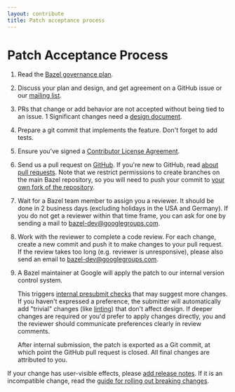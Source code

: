 ```yaml
---
layout: contribute
title: Patch acceptance process
---
```


# Patch Acceptance Process

1. Read the [Bazel governance plan](/governance.html).
1. Discuss your plan and design, and get agreement on a GitHub issue or our
   [mailing list](https://groups.google.com/forum/#!forum/bazel-dev).
1. PRs that change or add behavior are not accepted without being tied to an
   issue.
1  Significant changes need a [design document](/designs/index.html).
1. Prepare a git commit that implements the feature. Don't forget to add tests.
1. Ensure you've signed a [Contributor License
   Agreement](https://cla.developers.google.com).
1. Send us a pull request on
   [GitHub](https://github.com/bazelbuild/bazel/pulls). If you're new to GitHub,
   read [about pull
   requests](https://help.github.com/articles/about-pull-requests/). Note that
   we restrict permissions to create branches on the main Bazel repository, so
   you will need to push your commit to [your own fork of the
   repository](https://help.github.com/articles/working-with-forks/).
1. Wait for a Bazel team member to assign you a reviewer. It should be done in 2
   business days (excluding holidays in the USA and Germany). If you do not get
   a reviewer within that time frame, you can ask for one by sending a mail to
   [bazel-dev@googlegroups.com](mailto:bazel-dev@googlegroups.com).
1. Work with the reviewer to complete a code review. For each change, create a
   new commit and push it to make changes to your pull request. If the review
   takes too long (e.g. reviewer is unresponsive), please also send an email to
   [bazel-dev@googlegroups.com](mailto:bazel-dev@googlegroups.com).
1. A Bazel maintainer at Google will apply the patch to our internal version
   control system.

   This triggers [internal presubmit checks](https://bazel.build/governance.html#are-you-done-open-sourcing-bazel)
   that may suggest more changes. If you haven't expressed a preference, the
   submitter will automatically add "trivial" changes (like
   [linting](https://en.wikipedia.org/wiki/Lint_(software))) that don't affect
   design. If deeper changes are required or you'd prefer to apply
   changes directly, you and the reviewer should communicate preferences
   clearly in review comments.

   After internal submission, the patch is exported as a Git commit,
   at which point the GitHub pull request is closed. All final changes
   are attributed to you.

If your change has user-visible effects, please [add release notes](/contributing/release-notes.md). If it is an incompatible change, read the [guide for
rolling out breaking changes](/maintaining/breaking-changes-guide.html).

